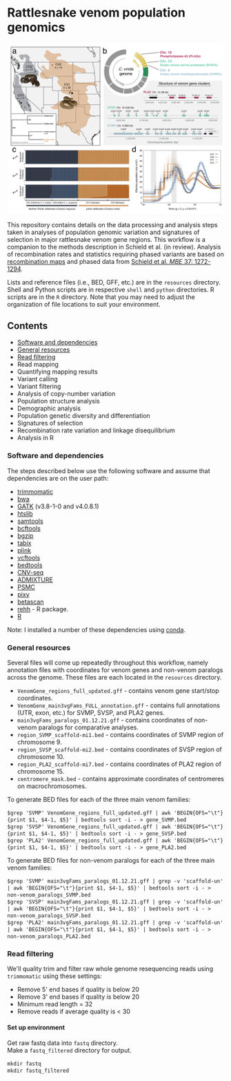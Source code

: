 # Rattlesnake venom population genomics

![Rattlesnake venom population genomics](/cover-image.png "cover image")

This repository contains details on the data processing and analysis steps taken in analyses of population genomic variation and signatures of selection in major rattlesnake venom gene regions. This workflow is a companion to the methods description in Schield et al. (in review). Analysis of recombination rates and statistics requiring phased variants are based on [recombination maps](https://figshare.com/articles/dataset/Rattlesnake_Recombination_Maps/11283224) and phased data from [Schield et al. _MBE_ 37: 1272-1294](https://academic.oup.com/mbe/advance-article-abstract/doi/10.1093/molbev/msaa003/5700722).

Lists and reference files (i.e., BED, GFF, etc.) are in the `resources` directory. Shell and Python scripts are in respective `shell` and `python` directories. R scripts are in the `R` directory. Note that you may need to adjust the organization of file locations to suit your environment.

## Contents

* [Software and dependencies](#software-and-dependencies)
* [General resources](#general-resources)
* [Read filtering](#read-filtering)
* Read mapping
* Quantifying mapping results
* Variant calling
* Variant filtering
* Analysis of copy-number variation
* Population structure analysis
* Demographic analysis
* Population genetic diversity and differentiation
* Signatures of selection
* Recombination rate variation and linkage disequilibrium
* Analysis in R

### Software and dependencies

The steps described below use the following software and assume that dependencies are on the user path:

* [trimmomatic](http://www.usadellab.org/cms/?page=trimmomatic)
* [bwa](http://bio-bwa.sourceforge.net/)
* [GATK](https://gatk.broadinstitute.org/hc/en-us) (v3.8-1-0 and v4.0.8.1)
* [htslib](http://www.htslib.org/)
* [samtools](http://www.htslib.org/)
* [bcftools](http://www.htslib.org/)
* [bgzip](http://www.htslib.org/)
* [tabix](http://www.htslib.org/)
* [plink](https://www.cog-genomics.org/plink/)
* [vcftools](https://vcftools.github.io/index.html)
* [bedtools](https://bedtools.readthedocs.io/en/latest/)
* [CNV-seq](https://github.com/hliang/cnv-seq)
* [ADMIXTURE](https://dalexander.github.io/admixture/publications.html)
* [PSMC](https://github.com/lh3/psmc)
* [pixy](https://pixy.readthedocs.io/en/latest/)
* [betascan](https://github.com/ksiewert/BetaScan)
* [rehh](https://cran.r-project.org/web/packages/rehh/vignettes/rehh.html) - R package.
* [R](https://cran.r-project.org/)

Note: I installed a number of these dependencies using [conda](https://docs.conda.io/en/latest/).

### General resources

Several files will come up repeatedly throughout this workflow, namely annotation files with coordinates for venom genes and non-venom paralogs across the genome. These files are each located in the `resources` directory.

* `VenomGene_regions_full_updated.gff` - contains venom gene start/stop coordinates.
* `VenomGene_main3vgFams_FULL_annotation.gff` - contains full annotations (UTR, exon, etc.) for SVMP, SVSP, and PLA2 genes.
* `main3vgFams_paralogs_01.12.21.gff` - contains coordinates of non-venom paralogs for comparative analyses.
* `region_SVMP_scaffold-mi1.bed` - contains coordinates of SVMP region of chromosome 9.
* `region_SVSP_scaffold-mi2.bed` - contains coordinates of SVSP region of chromosome 10.
* `region_PLA2_scaffold-mi7.bed` - contains coordinates of PLA2 region of chromosome 15.
* `centromere_mask.bed` - contains approximate coordinates of centromeres on macrochromosomes.

To generate BED files for each of the three main venom families:

```
$grep 'SVMP' VenomGene_regions_full_updated.gff | awk 'BEGIN{OFS="\t"}{print $1, $4-1, $5}' | bedtools sort -i - > gene_SVMP.bed
$grep 'SVSP' VenomGene_regions_full_updated.gff | awk 'BEGIN{OFS="\t"}{print $1, $4-1, $5}' | bedtools sort -i - > gene_SVSP.bed
$grep 'PLA2' VenomGene_regions_full_updated.gff | awk 'BEGIN{OFS="\t"}{print $1, $4-1, $5}' | bedtools sort -i - > gene_PLA2.bed
```

To generate BED files for non-venom paralogs for each of the three main venom families:

```
$grep 'SVMP' main3vgFams_paralogs_01.12.21.gff | grep -v 'scaffold-un' | awk 'BEGIN{OFS="\t"}{print $1, $4-1, $5}' | bedtools sort -i - > non-venom_paralogs_SVMP.bed
$grep 'SVSP' main3vgFams_paralogs_01.12.21.gff | grep -v 'scaffold-un' | awk 'BEGIN{OFS="\t"}{print $1, $4-1, $5}' | bedtools sort -i - > non-venom_paralogs_SVSP.bed
$grep 'PLA2' main3vgFams_paralogs_01.12.21.gff | grep -v 'scaffold-un' | awk 'BEGIN{OFS="\t"}{print $1, $4-1, $5}' | bedtools sort -i - > non-venom_paralogs_PLA2.bed
```

### Read filtering

We'll quality trim and filter raw whole genome resequencing reads using `trimmomatic` using these settings:

* Remove 5' end bases if quality is below 20
* Remove 3' end bases if quality is below 20
* Minimum read length = 32
* Remove reads if average quality is < 30

#### Set up environment

Get raw fastq data into `fastq` directory. <br /> Make a `fastq_filtered` directory for output.

```
mkdir fastq
mkdir fastq_filtered
```
